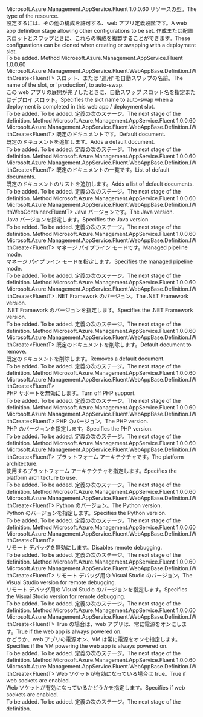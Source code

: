 <Type Name="IWithSiteConfigs&lt;FluentT&gt;" FullName="Microsoft.Azure.Management.AppService.Fluent.WebAppBase.Definition.IWithSiteConfigs&lt;FluentT&gt;">
  <TypeSignature Language="C#" Value="public interface IWithSiteConfigs&lt;FluentT&gt;" />
  <TypeSignature Language="ILAsm" Value=".class public interface auto ansi abstract IWithSiteConfigs`1&lt;FluentT&gt;" />
  <TypeSignature Language="DocId" Value="T:Microsoft.Azure.Management.AppService.Fluent.WebAppBase.Definition.IWithSiteConfigs`1" />
  <TypeSignature Language="VB.NET" Value="Public Interface IWithSiteConfigs(Of FluentT)" />
  <TypeSignature Language="F#" Value="type IWithSiteConfigs&lt;'FluentT&gt; = interface" />
  <AssemblyInfo>
    <AssemblyName>Microsoft.Azure.Management.AppService.Fluent</AssemblyName>
    <AssemblyVersion>1.0.0.60</AssemblyVersion>
  </AssemblyInfo>
  <TypeParameters>
    <TypeParameter Name="FluentT" />
  </TypeParameters>
  <Interfaces />
  <Docs>
    <typeparam name="FluentT"><span data-ttu-id="73353-101">リソースの型。</span><span class="sxs-lookup"><span data-stu-id="73353-101">The type of the resource.</span></span></typeparam>
    <summary>
            <span data-ttu-id="73353-102">設定するには、その他の構成を許可する、web アプリ定義段階です。</span><span class="sxs-lookup"><span data-stu-id="73353-102">A web app definition stage allowing other configurations to be set.</span></span> <span data-ttu-id="73353-103">作成または配置スロットとスワップときに、これらの構成を複製することができます。</span><span class="sxs-lookup"><span data-stu-id="73353-103">These configurations can be cloned when creating or swapping with a deployment slot.</span></span>
            </summary>
    <remarks>To be added.</remarks>
  </Docs>
  <Members>
    <Member MemberName="WithAutoSwapSlotName">
      <MemberSignature Language="C#" Value="public Microsoft.Azure.Management.AppService.Fluent.WebAppBase.Definition.IWithCreate&lt;FluentT&gt; WithAutoSwapSlotName (string slotName);" />
      <MemberSignature Language="ILAsm" Value=".method public hidebysig newslot virtual instance class Microsoft.Azure.Management.AppService.Fluent.WebAppBase.Definition.IWithCreate`1&lt;!FluentT&gt; WithAutoSwapSlotName(string slotName) cil managed" />
      <MemberSignature Language="DocId" Value="M:Microsoft.Azure.Management.AppService.Fluent.WebAppBase.Definition.IWithSiteConfigs`1.WithAutoSwapSlotName(System.String)" />
      <MemberSignature Language="VB.NET" Value="Public Function WithAutoSwapSlotName (slotName As String) As IWithCreate(Of FluentT)" />
      <MemberSignature Language="F#" Value="abstract member WithAutoSwapSlotName : string -&gt; Microsoft.Azure.Management.AppService.Fluent.WebAppBase.Definition.IWithCreate&lt;'FluentT&gt;" Usage="iWithSiteConfigs.WithAutoSwapSlotName slotName" />
      <MemberType>Method</MemberType>
      <AssemblyInfo>
        <AssemblyName>Microsoft.Azure.Management.AppService.Fluent</AssemblyName>
        <AssemblyVersion>1.0.0.60</AssemblyVersion>
      </AssemblyInfo>
      <ReturnValue>
        <ReturnType>Microsoft.Azure.Management.AppService.Fluent.WebAppBase.Definition.IWithCreate&lt;FluentT&gt;</ReturnType>
      </ReturnValue>
      <Parameters>
        <Parameter Name="slotName" Type="System.String" />
      </Parameters>
      <Docs>
        <param name="slotName"><span data-ttu-id="73353-104">スロット、または '運用' を自動スワップの名前。</span><span class="sxs-lookup"><span data-stu-id="73353-104">The name of the slot, or 'production', to auto-swap.</span></span></param>
        <summary>
            <span data-ttu-id="73353-105">この web アプリの展開が完了したときに、自動スワップ スロット名を指定またはデプロイ スロット。</span><span class="sxs-lookup"><span data-stu-id="73353-105">Specifies the slot name to auto-swap when a deployment is completed in this web app / deployment slot.</span></span>
            </summary>
        <returns>To be added.</returns>
        <remarks>To be added.</remarks>
        <return><span data-ttu-id="73353-106">定義の次のステージ。</span><span class="sxs-lookup"><span data-stu-id="73353-106">The next stage of the definition.</span></span></return>
      </Docs>
    </Member>
    <Member MemberName="WithDefaultDocument">
      <MemberSignature Language="C#" Value="public Microsoft.Azure.Management.AppService.Fluent.WebAppBase.Definition.IWithCreate&lt;FluentT&gt; WithDefaultDocument (string document);" />
      <MemberSignature Language="ILAsm" Value=".method public hidebysig newslot virtual instance class Microsoft.Azure.Management.AppService.Fluent.WebAppBase.Definition.IWithCreate`1&lt;!FluentT&gt; WithDefaultDocument(string document) cil managed" />
      <MemberSignature Language="DocId" Value="M:Microsoft.Azure.Management.AppService.Fluent.WebAppBase.Definition.IWithSiteConfigs`1.WithDefaultDocument(System.String)" />
      <MemberSignature Language="VB.NET" Value="Public Function WithDefaultDocument (document As String) As IWithCreate(Of FluentT)" />
      <MemberSignature Language="F#" Value="abstract member WithDefaultDocument : string -&gt; Microsoft.Azure.Management.AppService.Fluent.WebAppBase.Definition.IWithCreate&lt;'FluentT&gt;" Usage="iWithSiteConfigs.WithDefaultDocument document" />
      <MemberType>Method</MemberType>
      <AssemblyInfo>
        <AssemblyName>Microsoft.Azure.Management.AppService.Fluent</AssemblyName>
        <AssemblyVersion>1.0.0.60</AssemblyVersion>
      </AssemblyInfo>
      <ReturnValue>
        <ReturnType>Microsoft.Azure.Management.AppService.Fluent.WebAppBase.Definition.IWithCreate&lt;FluentT&gt;</ReturnType>
      </ReturnValue>
      <Parameters>
        <Parameter Name="document" Type="System.String" />
      </Parameters>
      <Docs>
        <param name="document"><span data-ttu-id="73353-107">既定のドキュメントです。</span><span class="sxs-lookup"><span data-stu-id="73353-107">Default document.</span></span></param>
        <summary>
            <span data-ttu-id="73353-108">既定のドキュメントを追加します。</span><span class="sxs-lookup"><span data-stu-id="73353-108">Adds a default document.</span></span>
            </summary>
        <returns>To be added.</returns>
        <remarks>To be added.</remarks>
        <return><span data-ttu-id="73353-109">定義の次のステージ。</span><span class="sxs-lookup"><span data-stu-id="73353-109">The next stage of the definition.</span></span></return>
      </Docs>
    </Member>
    <Member MemberName="WithDefaultDocuments">
      <MemberSignature Language="C#" Value="public Microsoft.Azure.Management.AppService.Fluent.WebAppBase.Definition.IWithCreate&lt;FluentT&gt; WithDefaultDocuments (System.Collections.Generic.IList&lt;string&gt; documents);" />
      <MemberSignature Language="ILAsm" Value=".method public hidebysig newslot virtual instance class Microsoft.Azure.Management.AppService.Fluent.WebAppBase.Definition.IWithCreate`1&lt;!FluentT&gt; WithDefaultDocuments(class System.Collections.Generic.IList`1&lt;string&gt; documents) cil managed" />
      <MemberSignature Language="DocId" Value="M:Microsoft.Azure.Management.AppService.Fluent.WebAppBase.Definition.IWithSiteConfigs`1.WithDefaultDocuments(System.Collections.Generic.IList{System.String})" />
      <MemberSignature Language="VB.NET" Value="Public Function WithDefaultDocuments (documents As IList(Of String)) As IWithCreate(Of FluentT)" />
      <MemberSignature Language="F#" Value="abstract member WithDefaultDocuments : System.Collections.Generic.IList&lt;string&gt; -&gt; Microsoft.Azure.Management.AppService.Fluent.WebAppBase.Definition.IWithCreate&lt;'FluentT&gt;" Usage="iWithSiteConfigs.WithDefaultDocuments documents" />
      <MemberType>Method</MemberType>
      <AssemblyInfo>
        <AssemblyName>Microsoft.Azure.Management.AppService.Fluent</AssemblyName>
        <AssemblyVersion>1.0.0.60</AssemblyVersion>
      </AssemblyInfo>
      <ReturnValue>
        <ReturnType>Microsoft.Azure.Management.AppService.Fluent.WebAppBase.Definition.IWithCreate&lt;FluentT&gt;</ReturnType>
      </ReturnValue>
      <Parameters>
        <Parameter Name="documents" Type="System.Collections.Generic.IList&lt;System.String&gt;" />
      </Parameters>
      <Docs>
        <param name="documents"><span data-ttu-id="73353-110">既定のドキュメントの一覧です。</span><span class="sxs-lookup"><span data-stu-id="73353-110">List of default documents.</span></span></param>
        <summary>
            <span data-ttu-id="73353-111">既定のドキュメントのリストを追加します。</span><span class="sxs-lookup"><span data-stu-id="73353-111">Adds a list of default documents.</span></span>
            </summary>
        <returns>To be added.</returns>
        <remarks>To be added.</remarks>
        <return><span data-ttu-id="73353-112">定義の次のステージ。</span><span class="sxs-lookup"><span data-stu-id="73353-112">The next stage of the definition.</span></span></return>
      </Docs>
    </Member>
    <Member MemberName="WithJavaVersion">
      <MemberSignature Language="C#" Value="public Microsoft.Azure.Management.AppService.Fluent.WebAppBase.Definition.IWithWebContainer&lt;FluentT&gt; WithJavaVersion (Microsoft.Azure.Management.AppService.Fluent.JavaVersion version);" />
      <MemberSignature Language="ILAsm" Value=".method public hidebysig newslot virtual instance class Microsoft.Azure.Management.AppService.Fluent.WebAppBase.Definition.IWithWebContainer`1&lt;!FluentT&gt; WithJavaVersion(class Microsoft.Azure.Management.AppService.Fluent.JavaVersion version) cil managed" />
      <MemberSignature Language="DocId" Value="M:Microsoft.Azure.Management.AppService.Fluent.WebAppBase.Definition.IWithSiteConfigs`1.WithJavaVersion(Microsoft.Azure.Management.AppService.Fluent.JavaVersion)" />
      <MemberSignature Language="VB.NET" Value="Public Function WithJavaVersion (version As JavaVersion) As IWithWebContainer(Of FluentT)" />
      <MemberSignature Language="F#" Value="abstract member WithJavaVersion : Microsoft.Azure.Management.AppService.Fluent.JavaVersion -&gt; Microsoft.Azure.Management.AppService.Fluent.WebAppBase.Definition.IWithWebContainer&lt;'FluentT&gt;" Usage="iWithSiteConfigs.WithJavaVersion version" />
      <MemberType>Method</MemberType>
      <AssemblyInfo>
        <AssemblyName>Microsoft.Azure.Management.AppService.Fluent</AssemblyName>
        <AssemblyVersion>1.0.0.60</AssemblyVersion>
      </AssemblyInfo>
      <ReturnValue>
        <ReturnType>Microsoft.Azure.Management.AppService.Fluent.WebAppBase.Definition.IWithWebContainer&lt;FluentT&gt;</ReturnType>
      </ReturnValue>
      <Parameters>
        <Parameter Name="version" Type="Microsoft.Azure.Management.AppService.Fluent.JavaVersion" />
      </Parameters>
      <Docs>
        <param name="version"><span data-ttu-id="73353-113">Java バージョンです。</span><span class="sxs-lookup"><span data-stu-id="73353-113">The Java version.</span></span></param>
        <summary>
            <span data-ttu-id="73353-114">Java バージョンを指定します。</span><span class="sxs-lookup"><span data-stu-id="73353-114">Specifies the Java version.</span></span>
            </summary>
        <returns>To be added.</returns>
        <remarks>To be added.</remarks>
        <return><span data-ttu-id="73353-115">定義の次のステージ。</span><span class="sxs-lookup"><span data-stu-id="73353-115">The next stage of the definition.</span></span></return>
      </Docs>
    </Member>
    <Member MemberName="WithManagedPipelineMode">
      <MemberSignature Language="C#" Value="public Microsoft.Azure.Management.AppService.Fluent.WebAppBase.Definition.IWithCreate&lt;FluentT&gt; WithManagedPipelineMode (Microsoft.Azure.Management.AppService.Fluent.Models.ManagedPipelineMode managedPipelineMode);" />
      <MemberSignature Language="ILAsm" Value=".method public hidebysig newslot virtual instance class Microsoft.Azure.Management.AppService.Fluent.WebAppBase.Definition.IWithCreate`1&lt;!FluentT&gt; WithManagedPipelineMode(valuetype Microsoft.Azure.Management.AppService.Fluent.Models.ManagedPipelineMode managedPipelineMode) cil managed" />
      <MemberSignature Language="DocId" Value="M:Microsoft.Azure.Management.AppService.Fluent.WebAppBase.Definition.IWithSiteConfigs`1.WithManagedPipelineMode(Microsoft.Azure.Management.AppService.Fluent.Models.ManagedPipelineMode)" />
      <MemberSignature Language="F#" Value="abstract member WithManagedPipelineMode : Microsoft.Azure.Management.AppService.Fluent.Models.ManagedPipelineMode -&gt; Microsoft.Azure.Management.AppService.Fluent.WebAppBase.Definition.IWithCreate&lt;'FluentT&gt;" Usage="iWithSiteConfigs.WithManagedPipelineMode managedPipelineMode" />
      <MemberType>Method</MemberType>
      <AssemblyInfo>
        <AssemblyName>Microsoft.Azure.Management.AppService.Fluent</AssemblyName>
        <AssemblyVersion>1.0.0.60</AssemblyVersion>
      </AssemblyInfo>
      <ReturnValue>
        <ReturnType>Microsoft.Azure.Management.AppService.Fluent.WebAppBase.Definition.IWithCreate&lt;FluentT&gt;</ReturnType>
      </ReturnValue>
      <Parameters>
        <Parameter Name="managedPipelineMode" Type="Microsoft.Azure.Management.AppService.Fluent.Models.ManagedPipelineMode" />
      </Parameters>
      <Docs>
        <param name="managedPipelineMode"><span data-ttu-id="73353-116">マネージ パイプライン モードです。</span><span class="sxs-lookup"><span data-stu-id="73353-116">Managed pipeline mode.</span></span></param>
        <summary>
            <span data-ttu-id="73353-117">マネージ パイプライン モードを指定します。</span><span class="sxs-lookup"><span data-stu-id="73353-117">Specifies the managed pipeline mode.</span></span>
            </summary>
        <returns>To be added.</returns>
        <remarks>To be added.</remarks>
        <return><span data-ttu-id="73353-118">定義の次のステージ。</span><span class="sxs-lookup"><span data-stu-id="73353-118">The next stage of the definition.</span></span></return>
      </Docs>
    </Member>
    <Member MemberName="WithNetFrameworkVersion">
      <MemberSignature Language="C#" Value="public Microsoft.Azure.Management.AppService.Fluent.WebAppBase.Definition.IWithCreate&lt;FluentT&gt; WithNetFrameworkVersion (Microsoft.Azure.Management.AppService.Fluent.NetFrameworkVersion version);" />
      <MemberSignature Language="ILAsm" Value=".method public hidebysig newslot virtual instance class Microsoft.Azure.Management.AppService.Fluent.WebAppBase.Definition.IWithCreate`1&lt;!FluentT&gt; WithNetFrameworkVersion(class Microsoft.Azure.Management.AppService.Fluent.NetFrameworkVersion version) cil managed" />
      <MemberSignature Language="DocId" Value="M:Microsoft.Azure.Management.AppService.Fluent.WebAppBase.Definition.IWithSiteConfigs`1.WithNetFrameworkVersion(Microsoft.Azure.Management.AppService.Fluent.NetFrameworkVersion)" />
      <MemberSignature Language="VB.NET" Value="Public Function WithNetFrameworkVersion (version As NetFrameworkVersion) As IWithCreate(Of FluentT)" />
      <MemberSignature Language="F#" Value="abstract member WithNetFrameworkVersion : Microsoft.Azure.Management.AppService.Fluent.NetFrameworkVersion -&gt; Microsoft.Azure.Management.AppService.Fluent.WebAppBase.Definition.IWithCreate&lt;'FluentT&gt;" Usage="iWithSiteConfigs.WithNetFrameworkVersion version" />
      <MemberType>Method</MemberType>
      <AssemblyInfo>
        <AssemblyName>Microsoft.Azure.Management.AppService.Fluent</AssemblyName>
        <AssemblyVersion>1.0.0.60</AssemblyVersion>
      </AssemblyInfo>
      <ReturnValue>
        <ReturnType>Microsoft.Azure.Management.AppService.Fluent.WebAppBase.Definition.IWithCreate&lt;FluentT&gt;</ReturnType>
      </ReturnValue>
      <Parameters>
        <Parameter Name="version" Type="Microsoft.Azure.Management.AppService.Fluent.NetFrameworkVersion" />
      </Parameters>
      <Docs>
        <param name="version"><span data-ttu-id="73353-119">.NET Framework のバージョン。</span><span class="sxs-lookup"><span data-stu-id="73353-119">The .NET Framework version.</span></span></param>
        <summary>
            <span data-ttu-id="73353-120">.NET Framework のバージョンを指定します。</span><span class="sxs-lookup"><span data-stu-id="73353-120">Specifies the .NET Framework version.</span></span>
            </summary>
        <returns>To be added.</returns>
        <remarks>To be added.</remarks>
        <return><span data-ttu-id="73353-121">定義の次のステージ。</span><span class="sxs-lookup"><span data-stu-id="73353-121">The next stage of the definition.</span></span></return>
      </Docs>
    </Member>
    <Member MemberName="WithoutDefaultDocument">
      <MemberSignature Language="C#" Value="public Microsoft.Azure.Management.AppService.Fluent.WebAppBase.Definition.IWithCreate&lt;FluentT&gt; WithoutDefaultDocument (string document);" />
      <MemberSignature Language="ILAsm" Value=".method public hidebysig newslot virtual instance class Microsoft.Azure.Management.AppService.Fluent.WebAppBase.Definition.IWithCreate`1&lt;!FluentT&gt; WithoutDefaultDocument(string document) cil managed" />
      <MemberSignature Language="DocId" Value="M:Microsoft.Azure.Management.AppService.Fluent.WebAppBase.Definition.IWithSiteConfigs`1.WithoutDefaultDocument(System.String)" />
      <MemberSignature Language="VB.NET" Value="Public Function WithoutDefaultDocument (document As String) As IWithCreate(Of FluentT)" />
      <MemberSignature Language="F#" Value="abstract member WithoutDefaultDocument : string -&gt; Microsoft.Azure.Management.AppService.Fluent.WebAppBase.Definition.IWithCreate&lt;'FluentT&gt;" Usage="iWithSiteConfigs.WithoutDefaultDocument document" />
      <MemberType>Method</MemberType>
      <AssemblyInfo>
        <AssemblyName>Microsoft.Azure.Management.AppService.Fluent</AssemblyName>
        <AssemblyVersion>1.0.0.60</AssemblyVersion>
      </AssemblyInfo>
      <ReturnValue>
        <ReturnType>Microsoft.Azure.Management.AppService.Fluent.WebAppBase.Definition.IWithCreate&lt;FluentT&gt;</ReturnType>
      </ReturnValue>
      <Parameters>
        <Parameter Name="document" Type="System.String" />
      </Parameters>
      <Docs>
        <param name="document"><span data-ttu-id="73353-122">既定のドキュメントを削除します。</span><span class="sxs-lookup"><span data-stu-id="73353-122">Default document to remove.</span></span></param>
        <summary>
            <span data-ttu-id="73353-123">既定のドキュメントを削除します。</span><span class="sxs-lookup"><span data-stu-id="73353-123">Removes a default document.</span></span>
            </summary>
        <returns>To be added.</returns>
        <remarks>To be added.</remarks>
        <return><span data-ttu-id="73353-124">定義の次のステージ。</span><span class="sxs-lookup"><span data-stu-id="73353-124">The next stage of the definition.</span></span></return>
      </Docs>
    </Member>
    <Member MemberName="WithoutPhp">
      <MemberSignature Language="C#" Value="public Microsoft.Azure.Management.AppService.Fluent.WebAppBase.Definition.IWithCreate&lt;FluentT&gt; WithoutPhp ();" />
      <MemberSignature Language="ILAsm" Value=".method public hidebysig newslot virtual instance class Microsoft.Azure.Management.AppService.Fluent.WebAppBase.Definition.IWithCreate`1&lt;!FluentT&gt; WithoutPhp() cil managed" />
      <MemberSignature Language="DocId" Value="M:Microsoft.Azure.Management.AppService.Fluent.WebAppBase.Definition.IWithSiteConfigs`1.WithoutPhp" />
      <MemberSignature Language="VB.NET" Value="Public Function WithoutPhp () As IWithCreate(Of FluentT)" />
      <MemberSignature Language="F#" Value="abstract member WithoutPhp : unit -&gt; Microsoft.Azure.Management.AppService.Fluent.WebAppBase.Definition.IWithCreate&lt;'FluentT&gt;" Usage="iWithSiteConfigs.WithoutPhp " />
      <MemberType>Method</MemberType>
      <AssemblyInfo>
        <AssemblyName>Microsoft.Azure.Management.AppService.Fluent</AssemblyName>
        <AssemblyVersion>1.0.0.60</AssemblyVersion>
      </AssemblyInfo>
      <ReturnValue>
        <ReturnType>Microsoft.Azure.Management.AppService.Fluent.WebAppBase.Definition.IWithCreate&lt;FluentT&gt;</ReturnType>
      </ReturnValue>
      <Parameters />
      <Docs>
        <summary>
            <span data-ttu-id="73353-125">PHP サポートを無効にします。</span><span class="sxs-lookup"><span data-stu-id="73353-125">Turn off PHP support.</span></span>
            </summary>
        <returns>To be added.</returns>
        <remarks>To be added.</remarks>
        <return><span data-ttu-id="73353-126">定義の次のステージ。</span><span class="sxs-lookup"><span data-stu-id="73353-126">The next stage of the definition.</span></span></return>
      </Docs>
    </Member>
    <Member MemberName="WithPhpVersion">
      <MemberSignature Language="C#" Value="public Microsoft.Azure.Management.AppService.Fluent.WebAppBase.Definition.IWithCreate&lt;FluentT&gt; WithPhpVersion (Microsoft.Azure.Management.AppService.Fluent.PhpVersion version);" />
      <MemberSignature Language="ILAsm" Value=".method public hidebysig newslot virtual instance class Microsoft.Azure.Management.AppService.Fluent.WebAppBase.Definition.IWithCreate`1&lt;!FluentT&gt; WithPhpVersion(class Microsoft.Azure.Management.AppService.Fluent.PhpVersion version) cil managed" />
      <MemberSignature Language="DocId" Value="M:Microsoft.Azure.Management.AppService.Fluent.WebAppBase.Definition.IWithSiteConfigs`1.WithPhpVersion(Microsoft.Azure.Management.AppService.Fluent.PhpVersion)" />
      <MemberSignature Language="VB.NET" Value="Public Function WithPhpVersion (version As PhpVersion) As IWithCreate(Of FluentT)" />
      <MemberSignature Language="F#" Value="abstract member WithPhpVersion : Microsoft.Azure.Management.AppService.Fluent.PhpVersion -&gt; Microsoft.Azure.Management.AppService.Fluent.WebAppBase.Definition.IWithCreate&lt;'FluentT&gt;" Usage="iWithSiteConfigs.WithPhpVersion version" />
      <MemberType>Method</MemberType>
      <AssemblyInfo>
        <AssemblyName>Microsoft.Azure.Management.AppService.Fluent</AssemblyName>
        <AssemblyVersion>1.0.0.60</AssemblyVersion>
      </AssemblyInfo>
      <ReturnValue>
        <ReturnType>Microsoft.Azure.Management.AppService.Fluent.WebAppBase.Definition.IWithCreate&lt;FluentT&gt;</ReturnType>
      </ReturnValue>
      <Parameters>
        <Parameter Name="version" Type="Microsoft.Azure.Management.AppService.Fluent.PhpVersion" />
      </Parameters>
      <Docs>
        <param name="version"><span data-ttu-id="73353-127">PHP のバージョン。</span><span class="sxs-lookup"><span data-stu-id="73353-127">The PHP version.</span></span></param>
        <summary>
            <span data-ttu-id="73353-128">PHP のバージョンを指定します。</span><span class="sxs-lookup"><span data-stu-id="73353-128">Specifies the PHP version.</span></span>
            </summary>
        <returns>To be added.</returns>
        <remarks>To be added.</remarks>
        <return><span data-ttu-id="73353-129">定義の次のステージ。</span><span class="sxs-lookup"><span data-stu-id="73353-129">The next stage of the definition.</span></span></return>
      </Docs>
    </Member>
    <Member MemberName="WithPlatformArchitecture">
      <MemberSignature Language="C#" Value="public Microsoft.Azure.Management.AppService.Fluent.WebAppBase.Definition.IWithCreate&lt;FluentT&gt; WithPlatformArchitecture (Microsoft.Azure.Management.AppService.Fluent.PlatformArchitecture platform);" />
      <MemberSignature Language="ILAsm" Value=".method public hidebysig newslot virtual instance class Microsoft.Azure.Management.AppService.Fluent.WebAppBase.Definition.IWithCreate`1&lt;!FluentT&gt; WithPlatformArchitecture(valuetype Microsoft.Azure.Management.AppService.Fluent.PlatformArchitecture platform) cil managed" />
      <MemberSignature Language="DocId" Value="M:Microsoft.Azure.Management.AppService.Fluent.WebAppBase.Definition.IWithSiteConfigs`1.WithPlatformArchitecture(Microsoft.Azure.Management.AppService.Fluent.PlatformArchitecture)" />
      <MemberSignature Language="VB.NET" Value="Public Function WithPlatformArchitecture (platform As PlatformArchitecture) As IWithCreate(Of FluentT)" />
      <MemberSignature Language="F#" Value="abstract member WithPlatformArchitecture : Microsoft.Azure.Management.AppService.Fluent.PlatformArchitecture -&gt; Microsoft.Azure.Management.AppService.Fluent.WebAppBase.Definition.IWithCreate&lt;'FluentT&gt;" Usage="iWithSiteConfigs.WithPlatformArchitecture platform" />
      <MemberType>Method</MemberType>
      <AssemblyInfo>
        <AssemblyName>Microsoft.Azure.Management.AppService.Fluent</AssemblyName>
        <AssemblyVersion>1.0.0.60</AssemblyVersion>
      </AssemblyInfo>
      <ReturnValue>
        <ReturnType>Microsoft.Azure.Management.AppService.Fluent.WebAppBase.Definition.IWithCreate&lt;FluentT&gt;</ReturnType>
      </ReturnValue>
      <Parameters>
        <Parameter Name="platform" Type="Microsoft.Azure.Management.AppService.Fluent.PlatformArchitecture" />
      </Parameters>
      <Docs>
        <param name="platform"><span data-ttu-id="73353-130">プラットフォーム アーキテクチャです。</span><span class="sxs-lookup"><span data-stu-id="73353-130">The platform architecture.</span></span></param>
        <summary>
            <span data-ttu-id="73353-131">使用するプラットフォーム アーキテクチャを指定します。</span><span class="sxs-lookup"><span data-stu-id="73353-131">Specifies the platform architecture to use.</span></span>
            </summary>
        <returns>To be added.</returns>
        <remarks>To be added.</remarks>
        <return><span data-ttu-id="73353-132">定義の次のステージ。</span><span class="sxs-lookup"><span data-stu-id="73353-132">The next stage of the definition.</span></span></return>
      </Docs>
    </Member>
    <Member MemberName="WithPythonVersion">
      <MemberSignature Language="C#" Value="public Microsoft.Azure.Management.AppService.Fluent.WebAppBase.Definition.IWithCreate&lt;FluentT&gt; WithPythonVersion (Microsoft.Azure.Management.AppService.Fluent.PythonVersion version);" />
      <MemberSignature Language="ILAsm" Value=".method public hidebysig newslot virtual instance class Microsoft.Azure.Management.AppService.Fluent.WebAppBase.Definition.IWithCreate`1&lt;!FluentT&gt; WithPythonVersion(class Microsoft.Azure.Management.AppService.Fluent.PythonVersion version) cil managed" />
      <MemberSignature Language="DocId" Value="M:Microsoft.Azure.Management.AppService.Fluent.WebAppBase.Definition.IWithSiteConfigs`1.WithPythonVersion(Microsoft.Azure.Management.AppService.Fluent.PythonVersion)" />
      <MemberSignature Language="VB.NET" Value="Public Function WithPythonVersion (version As PythonVersion) As IWithCreate(Of FluentT)" />
      <MemberSignature Language="F#" Value="abstract member WithPythonVersion : Microsoft.Azure.Management.AppService.Fluent.PythonVersion -&gt; Microsoft.Azure.Management.AppService.Fluent.WebAppBase.Definition.IWithCreate&lt;'FluentT&gt;" Usage="iWithSiteConfigs.WithPythonVersion version" />
      <MemberType>Method</MemberType>
      <AssemblyInfo>
        <AssemblyName>Microsoft.Azure.Management.AppService.Fluent</AssemblyName>
        <AssemblyVersion>1.0.0.60</AssemblyVersion>
      </AssemblyInfo>
      <ReturnValue>
        <ReturnType>Microsoft.Azure.Management.AppService.Fluent.WebAppBase.Definition.IWithCreate&lt;FluentT&gt;</ReturnType>
      </ReturnValue>
      <Parameters>
        <Parameter Name="version" Type="Microsoft.Azure.Management.AppService.Fluent.PythonVersion" />
      </Parameters>
      <Docs>
        <param name="version"><span data-ttu-id="73353-133">Python のバージョン。</span><span class="sxs-lookup"><span data-stu-id="73353-133">The Python version.</span></span></param>
        <summary>
            <span data-ttu-id="73353-134">Python のバージョンを指定します。</span><span class="sxs-lookup"><span data-stu-id="73353-134">Specifies the Python version.</span></span>
            </summary>
        <returns>To be added.</returns>
        <remarks>To be added.</remarks>
        <return><span data-ttu-id="73353-135">定義の次のステージ。</span><span class="sxs-lookup"><span data-stu-id="73353-135">The next stage of the definition.</span></span></return>
      </Docs>
    </Member>
    <Member MemberName="WithRemoteDebuggingDisabled">
      <MemberSignature Language="C#" Value="public Microsoft.Azure.Management.AppService.Fluent.WebAppBase.Definition.IWithCreate&lt;FluentT&gt; WithRemoteDebuggingDisabled ();" />
      <MemberSignature Language="ILAsm" Value=".method public hidebysig newslot virtual instance class Microsoft.Azure.Management.AppService.Fluent.WebAppBase.Definition.IWithCreate`1&lt;!FluentT&gt; WithRemoteDebuggingDisabled() cil managed" />
      <MemberSignature Language="DocId" Value="M:Microsoft.Azure.Management.AppService.Fluent.WebAppBase.Definition.IWithSiteConfigs`1.WithRemoteDebuggingDisabled" />
      <MemberSignature Language="VB.NET" Value="Public Function WithRemoteDebuggingDisabled () As IWithCreate(Of FluentT)" />
      <MemberSignature Language="F#" Value="abstract member WithRemoteDebuggingDisabled : unit -&gt; Microsoft.Azure.Management.AppService.Fluent.WebAppBase.Definition.IWithCreate&lt;'FluentT&gt;" Usage="iWithSiteConfigs.WithRemoteDebuggingDisabled " />
      <MemberType>Method</MemberType>
      <AssemblyInfo>
        <AssemblyName>Microsoft.Azure.Management.AppService.Fluent</AssemblyName>
        <AssemblyVersion>1.0.0.60</AssemblyVersion>
      </AssemblyInfo>
      <ReturnValue>
        <ReturnType>Microsoft.Azure.Management.AppService.Fluent.WebAppBase.Definition.IWithCreate&lt;FluentT&gt;</ReturnType>
      </ReturnValue>
      <Parameters />
      <Docs>
        <summary>
            <span data-ttu-id="73353-136">リモート デバッグを無効にします。</span><span class="sxs-lookup"><span data-stu-id="73353-136">Disables remote debugging.</span></span>
            </summary>
        <returns>To be added.</returns>
        <remarks>To be added.</remarks>
        <return><span data-ttu-id="73353-137">定義の次のステージ。</span><span class="sxs-lookup"><span data-stu-id="73353-137">The next stage of the definition.</span></span></return>
      </Docs>
    </Member>
    <Member MemberName="WithRemoteDebuggingEnabled">
      <MemberSignature Language="C#" Value="public Microsoft.Azure.Management.AppService.Fluent.WebAppBase.Definition.IWithCreate&lt;FluentT&gt; WithRemoteDebuggingEnabled (Microsoft.Azure.Management.AppService.Fluent.RemoteVisualStudioVersion remoteVisualStudioVersion);" />
      <MemberSignature Language="ILAsm" Value=".method public hidebysig newslot virtual instance class Microsoft.Azure.Management.AppService.Fluent.WebAppBase.Definition.IWithCreate`1&lt;!FluentT&gt; WithRemoteDebuggingEnabled(class Microsoft.Azure.Management.AppService.Fluent.RemoteVisualStudioVersion remoteVisualStudioVersion) cil managed" />
      <MemberSignature Language="DocId" Value="M:Microsoft.Azure.Management.AppService.Fluent.WebAppBase.Definition.IWithSiteConfigs`1.WithRemoteDebuggingEnabled(Microsoft.Azure.Management.AppService.Fluent.RemoteVisualStudioVersion)" />
      <MemberSignature Language="F#" Value="abstract member WithRemoteDebuggingEnabled : Microsoft.Azure.Management.AppService.Fluent.RemoteVisualStudioVersion -&gt; Microsoft.Azure.Management.AppService.Fluent.WebAppBase.Definition.IWithCreate&lt;'FluentT&gt;" Usage="iWithSiteConfigs.WithRemoteDebuggingEnabled remoteVisualStudioVersion" />
      <MemberType>Method</MemberType>
      <AssemblyInfo>
        <AssemblyName>Microsoft.Azure.Management.AppService.Fluent</AssemblyName>
        <AssemblyVersion>1.0.0.60</AssemblyVersion>
      </AssemblyInfo>
      <ReturnValue>
        <ReturnType>Microsoft.Azure.Management.AppService.Fluent.WebAppBase.Definition.IWithCreate&lt;FluentT&gt;</ReturnType>
      </ReturnValue>
      <Parameters>
        <Parameter Name="remoteVisualStudioVersion" Type="Microsoft.Azure.Management.AppService.Fluent.RemoteVisualStudioVersion" />
      </Parameters>
      <Docs>
        <param name="remoteVisualStudioVersion"><span data-ttu-id="73353-138">リモート デバッグ用の Visual Studio のバージョン。</span><span class="sxs-lookup"><span data-stu-id="73353-138">The Visual Studio version for remote debugging.</span></span></param>
        <summary>
            <span data-ttu-id="73353-139">リモート デバッグ用の Visual Studio のバージョンを指定します。</span><span class="sxs-lookup"><span data-stu-id="73353-139">Specifies the Visual Studio version for remote debugging.</span></span>
            </summary>
        <returns>To be added.</returns>
        <remarks>To be added.</remarks>
        <return><span data-ttu-id="73353-140">定義の次のステージ。</span><span class="sxs-lookup"><span data-stu-id="73353-140">The next stage of the definition.</span></span></return>
      </Docs>
    </Member>
    <Member MemberName="WithWebAppAlwaysOn">
      <MemberSignature Language="C#" Value="public Microsoft.Azure.Management.AppService.Fluent.WebAppBase.Definition.IWithCreate&lt;FluentT&gt; WithWebAppAlwaysOn (bool alwaysOn);" />
      <MemberSignature Language="ILAsm" Value=".method public hidebysig newslot virtual instance class Microsoft.Azure.Management.AppService.Fluent.WebAppBase.Definition.IWithCreate`1&lt;!FluentT&gt; WithWebAppAlwaysOn(bool alwaysOn) cil managed" />
      <MemberSignature Language="DocId" Value="M:Microsoft.Azure.Management.AppService.Fluent.WebAppBase.Definition.IWithSiteConfigs`1.WithWebAppAlwaysOn(System.Boolean)" />
      <MemberSignature Language="VB.NET" Value="Public Function WithWebAppAlwaysOn (alwaysOn As Boolean) As IWithCreate(Of FluentT)" />
      <MemberSignature Language="F#" Value="abstract member WithWebAppAlwaysOn : bool -&gt; Microsoft.Azure.Management.AppService.Fluent.WebAppBase.Definition.IWithCreate&lt;'FluentT&gt;" Usage="iWithSiteConfigs.WithWebAppAlwaysOn alwaysOn" />
      <MemberType>Method</MemberType>
      <AssemblyInfo>
        <AssemblyName>Microsoft.Azure.Management.AppService.Fluent</AssemblyName>
        <AssemblyVersion>1.0.0.60</AssemblyVersion>
      </AssemblyInfo>
      <ReturnValue>
        <ReturnType>Microsoft.Azure.Management.AppService.Fluent.WebAppBase.Definition.IWithCreate&lt;FluentT&gt;</ReturnType>
      </ReturnValue>
      <Parameters>
        <Parameter Name="alwaysOn" Type="System.Boolean" />
      </Parameters>
      <Docs>
        <param name="alwaysOn"><span data-ttu-id="73353-141">True の場合は、web アプリは、常に電源をオンにします。</span><span class="sxs-lookup"><span data-stu-id="73353-141">True if the web app is always powered on.</span></span></param>
        <summary>
            <span data-ttu-id="73353-142">かどうか、web アプリの電源オン、VM は常に電源をオンを指定します。</span><span class="sxs-lookup"><span data-stu-id="73353-142">Specifies if the VM powering the web app is always powered on.</span></span>
            </summary>
        <returns>To be added.</returns>
        <remarks>To be added.</remarks>
        <return><span data-ttu-id="73353-143">定義の次のステージ。</span><span class="sxs-lookup"><span data-stu-id="73353-143">The next stage of the definition.</span></span></return>
      </Docs>
    </Member>
    <Member MemberName="WithWebSocketsEnabled">
      <MemberSignature Language="C#" Value="public Microsoft.Azure.Management.AppService.Fluent.WebAppBase.Definition.IWithCreate&lt;FluentT&gt; WithWebSocketsEnabled (bool enabled);" />
      <MemberSignature Language="ILAsm" Value=".method public hidebysig newslot virtual instance class Microsoft.Azure.Management.AppService.Fluent.WebAppBase.Definition.IWithCreate`1&lt;!FluentT&gt; WithWebSocketsEnabled(bool enabled) cil managed" />
      <MemberSignature Language="DocId" Value="M:Microsoft.Azure.Management.AppService.Fluent.WebAppBase.Definition.IWithSiteConfigs`1.WithWebSocketsEnabled(System.Boolean)" />
      <MemberSignature Language="VB.NET" Value="Public Function WithWebSocketsEnabled (enabled As Boolean) As IWithCreate(Of FluentT)" />
      <MemberSignature Language="F#" Value="abstract member WithWebSocketsEnabled : bool -&gt; Microsoft.Azure.Management.AppService.Fluent.WebAppBase.Definition.IWithCreate&lt;'FluentT&gt;" Usage="iWithSiteConfigs.WithWebSocketsEnabled enabled" />
      <MemberType>Method</MemberType>
      <AssemblyInfo>
        <AssemblyName>Microsoft.Azure.Management.AppService.Fluent</AssemblyName>
        <AssemblyVersion>1.0.0.60</AssemblyVersion>
      </AssemblyInfo>
      <ReturnValue>
        <ReturnType>Microsoft.Azure.Management.AppService.Fluent.WebAppBase.Definition.IWithCreate&lt;FluentT&gt;</ReturnType>
      </ReturnValue>
      <Parameters>
        <Parameter Name="enabled" Type="System.Boolean" />
      </Parameters>
      <Docs>
        <param name="enabled"><span data-ttu-id="73353-144">Web ソケットが有効になっている場合は true。</span><span class="sxs-lookup"><span data-stu-id="73353-144">True if web sockets are enabled.</span></span></param>
        <summary>
            <span data-ttu-id="73353-145">Web ソケットが有効になっているかどうかを指定します。</span><span class="sxs-lookup"><span data-stu-id="73353-145">Specifies if web sockets are enabled.</span></span>
            </summary>
        <returns>To be added.</returns>
        <remarks>To be added.</remarks>
        <return><span data-ttu-id="73353-146">定義の次のステージ。</span><span class="sxs-lookup"><span data-stu-id="73353-146">The next stage of the definition.</span></span></return>
      </Docs>
    </Member>
  </Members>
</Type>